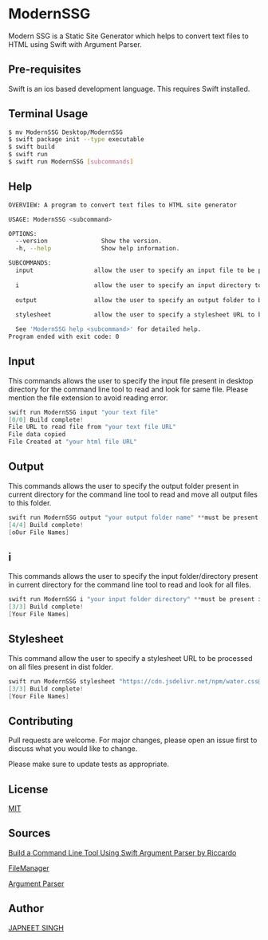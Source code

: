 # ModernSSG
 Modern SSG is a Static Site Generator which helps to convert text files to HTML using Swift with Argument Parser.

## Pre-requisites
Swift is an ios based development language. This requires Swift installed.

## Terminal Usage
```bash
$ mv ModernSSG Desktop/ModernSSG
$ swift package init --type executable
$ swift build
$ swift run
$ swift run ModernSSG [subcommands]
```

## Help
```bash
OVERVIEW: A program to convert text files to HTML site generator

USAGE: ModernSSG <subcommand>

OPTIONS:
  --version               Show the version.
  -h, --help              Show help information.

SUBCOMMANDS:
  input                 allow the user to specify an input file to be processed
  
  i                     allow the user to specify an input directory to be processed on all files
  
  output                allow the user to specify an output folder to be processed on all files
  
  stylesheet            allow the user to specify a stylesheet URL to be processed on all files

  See 'ModernSSG help <subcommand>' for detailed help.
Program ended with exit code: 0
```

## Input
This commands allows the user to specify the input file present in desktop directory for the command line tool to read and look for same file. Please mention the file extension to avoid reading error.
```swift
swift run ModernSSG input "your text file"
[0/0] Build complete!
File URL to read file from "your text file URL"
File data copied
File Created at "your html file URL"
```

## Output
This commands allows the user to specify the output folder present in current directory for the command line tool to read and move all output files to this folder.
```swift
swift run ModernSSG output "your output folder name" **must be present in current directory
[4/4] Build complete!
[oOur File Names]
```

## i
This commands allows the user to specify the input folder/directory present in current directory for the command line tool to read and look for all files. 
```swift
swift run ModernSSG i "your input folder directory" **must be present in current directory
[3/3] Build complete!
[Your File Names]
```
## Stylesheet
This command allow the user to specify a stylesheet URL to be processed on all files present in dist folder.

```swift
swift run ModernSSG stylesheet "https://cdn.jsdelivr.net/npm/water.css@2/out/water.css"
[3/3] Build complete!
[Your File Names]
```

## Contributing
Pull requests are welcome. For major changes, please open an issue first to discuss what you would like to change.

Please make sure to update tests as appropriate.

## License
[MIT](https://choosealicense.com/licenses/mit/)

## Sources
[Build a Command Line Tool Using Swift Argument Parser by Riccardo](https://betterprogramming.pub/build-a-command-line-tool-using-swift-argument-parser-f7d9443b785)

[FileManager](https://developer.apple.com/documentation/foundation/filemanager/)

[Argument Parser](https://github.com/apple/swift-argument-parser)

## Author
[JAPNEET SINGH](https://github.com/japneetsingh035)
